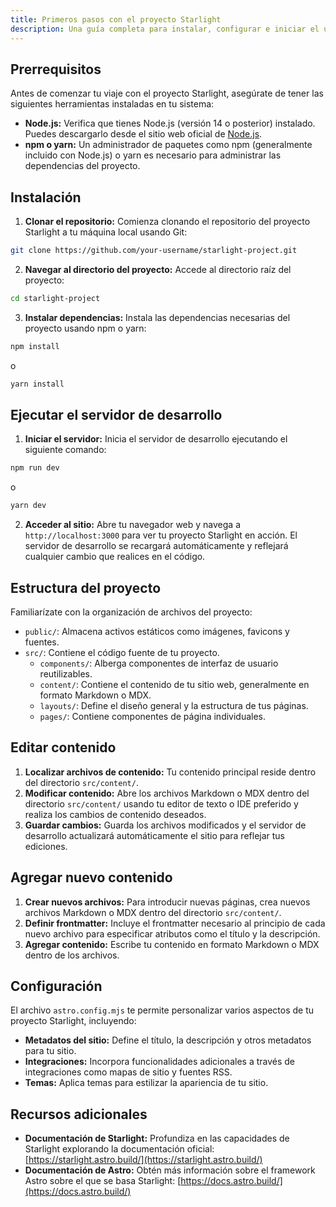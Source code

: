 ```yaml
---
title: Primeros pasos con el proyecto Starlight
description: Una guía completa para instalar, configurar e iniciar el uso del proyecto Starlight. 
---
```


## Prerrequisitos

Antes de comenzar tu viaje con el proyecto Starlight, asegúrate de tener las siguientes herramientas instaladas en tu sistema:

*   **Node.js:** Verifica que tienes Node.js (versión 14 o posterior) instalado. Puedes descargarlo desde el sitio web oficial de [Node.js](https://nodejs.org/).
*   **npm o yarn:** Un administrador de paquetes como npm (generalmente incluido con Node.js) o yarn es necesario para administrar las dependencias del proyecto.

## Instalación

1.  **Clonar el repositorio:** Comienza clonando el repositorio del proyecto Starlight a tu máquina local usando Git:

```bash
git clone https://github.com/your-username/starlight-project.git
```

2.  **Navegar al directorio del proyecto:** Accede al directorio raíz del proyecto:

```bash
cd starlight-project
```

3.  **Instalar dependencias:** Instala las dependencias necesarias del proyecto usando npm o yarn:

```bash
npm install
```

o

```bash
yarn install
```

## Ejecutar el servidor de desarrollo

1.  **Iniciar el servidor:** Inicia el servidor de desarrollo ejecutando el siguiente comando:

```bash
npm run dev
```

o

```bash
yarn dev
```

2.  **Acceder al sitio:** Abre tu navegador web y navega a `http://localhost:3000` para ver tu proyecto Starlight en acción. El servidor de desarrollo se recargará automáticamente y reflejará cualquier cambio que realices en el código.

## Estructura del proyecto

Familiarízate con la organización de archivos del proyecto:

*   `public/`: Almacena activos estáticos como imágenes, favicons y fuentes.
*   `src/`: Contiene el código fuente de tu proyecto. 
    *   `components/`: Alberga componentes de interfaz de usuario reutilizables.
    *   `content/`: Contiene el contenido de tu sitio web, generalmente en formato Markdown o MDX.
    *   `layouts/`: Define el diseño general y la estructura de tus páginas.
    *   `pages/`: Contiene componentes de página individuales.

## Editar contenido

1.  **Localizar archivos de contenido:** Tu contenido principal reside dentro del directorio `src/content/`.
2.  **Modificar contenido:** Abre los archivos Markdown o MDX dentro del directorio `src/content/` usando tu editor de texto o IDE preferido y realiza los cambios de contenido deseados.
3.  **Guardar cambios:** Guarda los archivos modificados y el servidor de desarrollo actualizará automáticamente el sitio para reflejar tus ediciones. 

## Agregar nuevo contenido

1.  **Crear nuevos archivos:** Para introducir nuevas páginas, crea nuevos archivos Markdown o MDX dentro del directorio `src/content/`.
2.  **Definir frontmatter:** Incluye el frontmatter necesario al principio de cada nuevo archivo para especificar atributos como el título y la descripción.
3.  **Agregar contenido:** Escribe tu contenido en formato Markdown o MDX dentro de los archivos. 

## Configuración

El archivo `astro.config.mjs` te permite personalizar varios aspectos de tu proyecto Starlight, incluyendo:

*   **Metadatos del sitio:** Define el título, la descripción y otros metadatos para tu sitio.
*   **Integraciones:** Incorpora funcionalidades adicionales a través de integraciones como mapas de sitio y fuentes RSS.
*   **Temas:** Aplica temas para estilizar la apariencia de tu sitio.

## Recursos adicionales

*   **Documentación de Starlight:** Profundiza en las capacidades de Starlight explorando la documentación oficial: [https://starlight.astro.build/](https://starlight.astro.build/)
*   **Documentación de Astro:** Obtén más información sobre el framework Astro sobre el que se basa Starlight: [https://docs.astro.build/](https://docs.astro.build/) 
